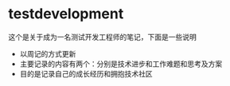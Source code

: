 # testdevelopment
这个是关于成为一名测试开发工程师的笔记，下面是一些说明
- 以周记的方式更新
- 主要记录的内容有两个：分别是技术进步和工作难题和思考及方案
- 目的是记录自己的成长经历和拥抱技术社区

